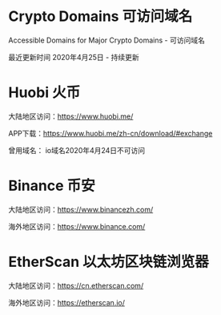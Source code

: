 # Crypto Domains 可访问域名
Accessible Domains for Major Crypto Domains - 可访问域名

最近更新时间 2020年4月25日 - 持续更新

# Huobi 火币

大陆地区访问：https://www.huobi.me/

APP下载：https://www.huobi.me/zh-cn/download/#exchange

曾用域名：
io域名2020年4月24日不可访问

# Binance 币安

大陆地区访问：https://www.binancezh.com/

海外地区访问：https://www.binance.com/


# EtherScan 以太坊区块链浏览器

大陆地区访问：https://cn.etherscan.com/

海外地区访问：https://etherscan.io/

